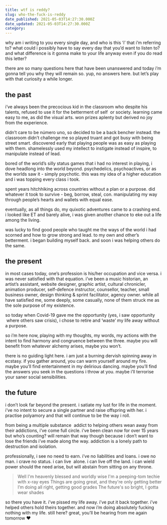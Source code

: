```yaml
---
title: wtf is reddy?
slug: who-the-fuck-is-reddy
date_published: 2021-05-03T14:27:30.000Z
date_updated: 2021-05-03T14:27:30.000Z
category: 
---
```

why am i writing to you every single day, and who is this ‘i’ that i’m referring to? what could i possibly have to say every day that you’d want to listen to? and what difference is it gonna make to your life anyway even if you do read this letter?

there are so many questions here that have been unanswered and today i’m gonna tell you why they will remain so. yup, no answers here. but let’s play with that curiosity a while longer.

## the past

i’ve always been the precocious kid in the classroom who despite his talents, refused to use it for the betterment of self  or society. learning came easy to me, as did the visual arts. won prizes aplenty but derived no joy from the experience.

didn’t care to be número uno, so decided to be a back bencher instead. the classroom didn’t challenge me so played truant and got busy with being street smart. discovered early that playing people was as easy as playing with them. shamelessly used my intellect to instigate instead of inspire, to manipulate instead of lead.

bored of the world’s silly status games that i had no interest in playing, i dove headlong into the world beyond. psychedelics, psychoactives, or as the worlds saw it - simply psychotic. this was my idea of a higher education and i was topping every class i took.

spent years hitchhiking across countries without a plan or a purpose. did whatever it took to survive - beg, borrow, steal, con. manipulating my way through people’s hearts and wallets with equal ease.

eventually, as all things do, my quixotic adventures came to a crashing end. i looked like ET and barely alive, i was given another chance to eke out a life among the living.

was lucky to find good people who taught me the ways of the world i had scorned and how to grow strong and lead. to my own and other’s betterment. i began building myself back. and soon i was helping others do the same.

## the present

in most cases today, one’s profession is his/her occupation and vice versa. i was never satisfied with that equation. i’ve been a music historian, an artist’s assistant, website designer, graphic artist, cultural chronicler, animation producer, self-defence instructor, counsellor, teacher, small business owner, design thinking & sprint facilitator, agency owner. while all have satisfied me, some deeply, some casually, none of them struck me as the sole purpose of my existence.

so today when Covid-19 gave me the opportunity (yes, i saw opportunity  where others saw crisis), i chose to retire and ‘waste’ my life away without a purpose.

so i’m here now, playing with my thoughts, my words, my actions with the intent to find harmony and congruence between the three. maybe you will benefit from whatever alchemy arises, maybe you won’t.

there is no guiding light here. i am just a burning dervish spinning away in ecstasy. if you gather around, you can warm yourself around my fire. maybe you’ll find entertainment in my delirious dancing. maybe you’ll find the answers you seek in the questions i throw at you. maybe i’ll terrorise your saner social sensibilities.

## the future

i don’t look far beyond the present. i satiate my lust for life in the moment. i’ve no intent to secure a single partner and raise offspring with her. i practise polyamory and that will continue to be the way i roll.

from being a multiple substance  addict to helping others wean away from their addictions, i’ve come full circle. i’ve been clean now for over 15 years but who’s counting? will remain that way though because i don’t want to lose the friends i’ve made along the way. addiction is a lonely path to destruction and isolation.

professionally, i see no need to earn. i’ve no liabilities and loans. i owe no man. i crave no status. i can live  alone. i can live off the land. i can wield power should the need arise, but will abstain from sitting on any throne.

> Well I'm heavenly blessed and worldly wise
> I'm a peeping-tom techie with x-ray eyes
> Things are going great, and they're only getting better
> I’m doing all right, getting good grades
> The future's so bright, I gotta wear shades

so there you have it. i’ve pissed my life away. i’ve put it back together. i’ve helped others hold theirs together. and now i’m doing absolutely fucking nothing with my life. still here? great, you’ll be hearing from me again tomorrow ♥
